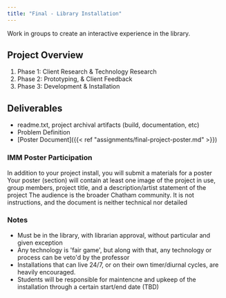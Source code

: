 ```yaml
---
title: "Final - Library Installation"
---
```


Work in groups to create an interactive experience in the library.

## Project Overview

1. Phase 1: Client Research & Technology Research
2. Phase 2: Prototyping, & Client Feedback
3. Phase 3: Development & Installation

## Deliverables
- readme.txt, project archival artifacts (build, documentation, etc)
- Problem Definition
- [Poster Document]({{< ref "assignments/final-project-poster.md" >}})

### IMM Poster Participation
In addition to your project install, you will submit a materials for a poster
Your poster (section) will contain at least one image of the project in use, group members, project title, and a description/artist statement of the project
The audience is the broader Chatham community. It is not instructions, and the document is neither technical nor detailed

### Notes
- Must be in the library, with librarian approval, without particular and given exception
- Any technology is 'fair game', but along with that, any technology or process can be veto'd by the professor
- Installations that can live 24/7, or on their own timer/diurnal cycles, are heavily encouraged.
- Students will be responsible for maintencne and upkeep of the installation through a certain start/end date (TBD)
